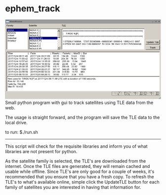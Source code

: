 # ephem_track
![Alt text](/resources/ephem_track.png?raw=true "Screenshot")
Small python program with gui to track satellites using TLE data from the web.

The usage is straight forward, and the program will save the TLE data to the local drive.

to run:
$./run.sh

-----------------------------------------------------------------------------------------
This script will check for the requisite libraries and inform you of what libraries are
not present for python.

As the satellite family is selected, the TLE's are downloaded from the internet. Once
the TLE files are generated, they will remain cached and usable while offline. Since
TLE's are only good for a couple of weeks, it's recommended that you ensure that you have
a fresh copy. To refresh the TLE's to what's available online, simple click the UpdateTLE
button for each family of satellites you are interested in having that information for.


